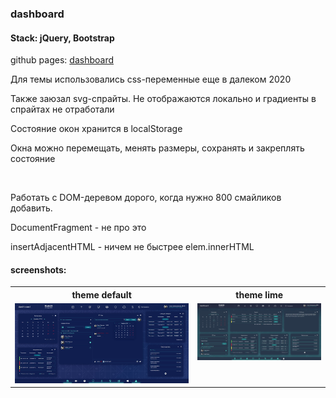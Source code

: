 ### dashboard
#### Stack: jQuery, Bootstrap
 github pages:    [dashboard](https://dsa25.github.io/lk-fmk/)

 <p>Для темы использовались css-переменные еще в далеком 2020</p>
 <p>Также заюзал svg-спрайты. Не отображаются локально и градиенты в спрайтах не отработали</p>
 <p>Состояние окон хранится в localStorage</p>
 <p>Окна можно перемещать, менять размеры, сохранять и закреплять состояние</p>

<br>

 <p>Работать с DOM-деревом дорого, когда нужно 800 смайликов добавить.</p>
 <p>DocumentFragment - не про это</p>
 <p>insertAdjacentHTML  - ничем не быстрее  elem.innerHTML  </p>
 
 #### screenshots:
 <table>
   <tr>
    <th>theme default</th>
    <th>theme lime</th>
  </tr>
   <tr>
    <td valign="top"><img src="default.jpg" width="580"></td>
    <td valign="top"><img src="lime.jpg" width="400"></td>
  </tr>
 </table>
